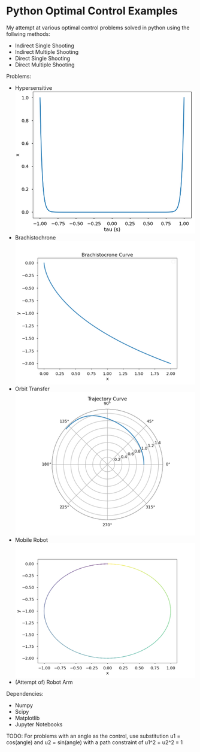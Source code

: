 # Python Optimal Control Examples
My attempt at various optimal control problems solved in python using the follwing methods:
- Indirect Single Shooting
- Indirect Multiple Shooting
- Direct Single Shooting
- Direct Multiple Shooting

Problems: 
- Hypersensitive 
![hyper](./Figures/hyper.png)
- Brachistochrone
![brac](./Figures/brachistocrone.png)
- Orbit Transfer
![orbit](./Figures/orbit.png)
- Mobile Robot
![robot](./Figures/mobile_robot.png)
- (Attempt of) Robot Arm

Dependencies: 
- Numpy
- Scipy
- Matplotlib
- Jupyter Notebooks

TODO: 
For problems with an angle as the control, use substitution u1 = cos(angle) and u2 = sin(angle) with a path constraint of u1^2 + u2^2 = 1
